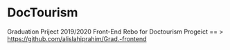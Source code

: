 # DocTourism
Graduation Priject 2019/2020
Front-End Rebo for Doctourism Progeict == > https://github.com/alislahiprahim/Grad.-frontend
